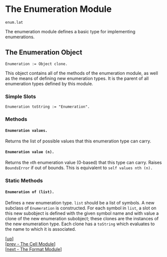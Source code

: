 
# The Enumeration Module

    enum.lat

The enumeration module defines a basic type for implementing
enumerations.

## The Enumeration Object

    Enumeration := Object clone.

This object contains all of the methods of the enumeration module, as
well as the means of defining new enumeration types. It is the parent
of all enumeration types defined by this module.

### Simple Slots

    Enumeration toString := "Enumeration".

### Methods

#### `Enumeration values.`

Returns the list of possible values that this enumeration type can
carry.

#### `Enumeration value (n).`

Returns the `n`th enumeration value (0-based) that this type can
carry. Raises `BoundsError` if out of bounds. This is equivalent to
`self values nth (n).`

### Static Methods

#### `Enumeration of (list).`

Defines a new enumeration type. `list` should be a list of symbols. A
new subclass of `Enumeration` is constructed. For each symbol in
`list`, a slot on this new subobject is defined with the given symbol
name and with value a clone of the new enumeration subobject; these
clones are the instances of the new enumeration type. Each clone has a
`toString` which evaluates to the name to which it is associated.


[[up](.)]
<br/>[[prev - The Cell Module](cell.md)]
<br/>[[next - The Format Module](format.md)]

